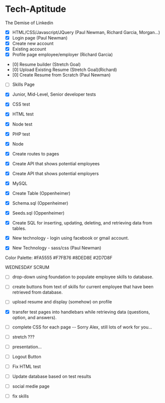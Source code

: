 # Tech-Aptitude
The Demise of Linkedin

- [x] HTML/CSS/Javascript/JQuery (Paul Newman, Richard Garcia, Morgan...)
- [x] Login page (Paul Newman)
- [x] Create new account
- [x] Existing account
- [x] Profile page employee/employer (Richard Garcia)
- [0] Resume builder (Stretch Goal)
- [0] Upload Existing Resume (Stretch Goal)(Richard)
- [0] Create Resume from Scratch (Paul Newman)
- [ ] Skills Page
- [X] Junior, Mid-Level, Senior developer tests
- [X] CSS test
- [X] HTML test
- [X] Node test
- [X] PHP test

- [x] Node
- [x] Create routes to pages  
- [x] Create API that shows potential employees
- [x] Create API that shows potential employers

- [X] MySQL
- [X] Create Table  (Oppenheimer)
- [X] Schema.sql    (Oppenheimer)
- [X] Seeds.sql     (Oppenheimer)
- [X] Create SQL for inserting, updating, deleting, and retrieving data from tables.

- [X] New technology - login using facebook or gmail account.
- [X] New Technology - sass/css (Paul Newman)

Color Palette:
#FA5555
#F7FB76
#8DED8E
#2D7D8F

WEDNESDAY SCRUM
- [ ] drop-down using foundation to populate employee skills to database.
- [ ] create buttons from text of skills for current employee that have been retrieved from database.
- [ ] upload resume and display (somehow) on profile
- [x] transfer test pages into handlebars while retrieving data (questions, option, and answers).
- [ ] complete CSS for each page -- Sorry Alex, still lots of work for you...
- [ ] stretch ???
- [ ] presentation...
- [ ] Logout Button
- [ ] Fix HTML test
- [ ] Update database based on test results
- [ ] social medie page
- [ ] fix skills


